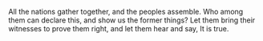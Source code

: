 All the nations gather together, and the peoples assemble. Who among them can declare this, and show us the former things? Let them bring their witnesses to prove them right, and let them hear and say, It is true.
